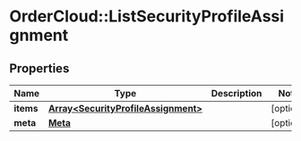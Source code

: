 # OrderCloud::ListSecurityProfileAssignment

## Properties
Name | Type | Description | Notes
------------ | ------------- | ------------- | -------------
**items** | [**Array&lt;SecurityProfileAssignment&gt;**](SecurityProfileAssignment.md) |  | [optional] 
**meta** | [**Meta**](Meta.md) |  | [optional] 


